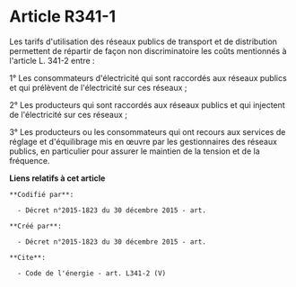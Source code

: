 # Article R341-1

Les tarifs d'utilisation des réseaux publics de transport et de distribution permettent de répartir de façon non
discriminatoire les coûts mentionnés à l'article L. 341-2 entre : 

1° Les consommateurs d'électricité qui sont raccordés aux réseaux publics et qui prélèvent de l'électricité sur ces
réseaux ; 

2° Les producteurs qui sont raccordés aux réseaux publics et qui injectent de l'électricité sur ces réseaux ; 

3° Les producteurs ou les consommateurs qui ont recours aux services de réglage et d'équilibrage mis en œuvre par les
gestionnaires des réseaux publics, en particulier pour assurer le maintien de la tension et de la fréquence.

**Liens relatifs à cet article**

	**Codifié par**:

	  - Décret n°2015-1823 du 30 décembre 2015 - art.

	**Créé par**:

	  - Décret n°2015-1823 du 30 décembre 2015 - art.

	**Cite**:

	  - Code de l'énergie - art. L341-2 (V)
